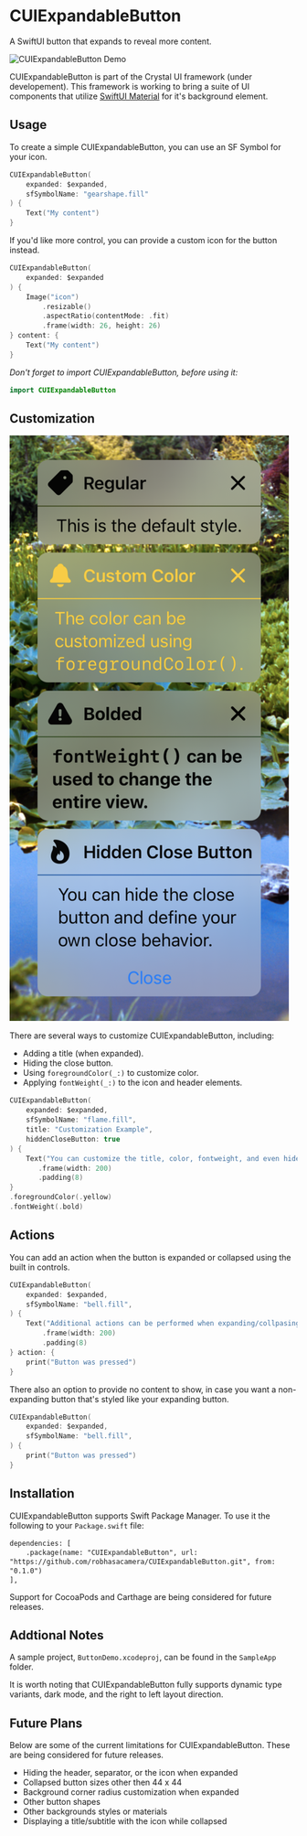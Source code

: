 # CUIExpandableButton

A SwiftUI button that expands to reveal more content.

![CUIExpandableButton Demo](Assets/demo.gif)

CUIExpandableButton is part of the Crystal UI framework (under developement). This framework is working to bring a suite of UI components that utilize [SwiftUI Material](https://developer.apple.com/documentation/swiftui/material) for it's background element. 

## Usage

To create a simple CUIExpandableButton, you can use an SF Symbol for your icon.

```swift
CUIExpandableButton(
    expanded: $expanded,
    sfSymbolName: "gearshape.fill"
) {
    Text("My content")
}
```

If you'd like more control, you can provide a custom icon for the button instead.

```swift
CUIExpandableButton(
    expanded: $expanded
) {
    Image("icon")
        .resizable()
        .aspectRatio(contentMode: .fit)
        .frame(width: 26, height: 26)
} content: {
    Text("My content")
}
```

*Don't forget to import CUIExpandableButton, before using it:*

```swift
import CUIExpandableButton
```

## Customization

![CUIExpandableButton Style Options](Assets/styles.png)

There are several ways to customize CUIExpandableButton, including:
- Adding a title (when expanded).
- Hiding the close button.
- Using `foregroundColor(_:)` to customize color.
- Applying `fontWeight(_:)` to the icon and header elements. 

```swift
CUIExpandableButton(
    expanded: $expanded,
    sfSymbolName: "flame.fill",
    title: "Customization Example",
    hiddenCloseButton: true
) {
    Text("You can customize the title, color, fontweight, and even hide the close button.")
       .frame(width: 200)
       .padding(8)
}
.foregroundColor(.yellow)
.fontWeight(.bold)
```

## Actions

You can add an action when the button is expanded or collapsed using the built in controls.

```swift
CUIExpandableButton(
    expanded: $expanded,
    sfSymbolName: "bell.fill",
) {
    Text("Additional actions can be performed when expanding/collpasing")
        .frame(width: 200)
        .padding(8)
} action: {
    print("Button was pressed")
}
```

There also an option to provide no content to show, in case you want a non-expanding button that's styled like your expanding button.

```swift
CUIExpandableButton(
    expanded: $expanded,
    sfSymbolName: "bell.fill",
) {
    print("Button was pressed")
}
```

## Installation

CUIExpandableButton supports Swift Package Manager. To use it the following to your `Package.swift` file:

```
dependencies: [
    .package(name: "CUIExpandableButton", url: "https://github.com/robhasacamera/CUIExpandableButton.git", from: "0.1.0")
],
```

Support for CocoaPods and Carthage are being considered for future releases.

## Addtional Notes

A sample project, `ButtonDemo.xcodeproj`, can be found in the `SampleApp` folder.

It is worth noting that CUIExpandableButton fully supports dynamic type variants, dark mode, and the right to left layout direction.

## Future Plans

Below are some of the current limitations for CUIExpandableButton. These are being considered for future releases.
- Hiding the header, separator, or the icon when expanded
- Collapsed button sizes other then 44 x 44
- Background corner radius customization when expanded
- Other button shapes
- Other backgrounds styles or materials
- Displaying a title/subtitle with the icon while collapsed


